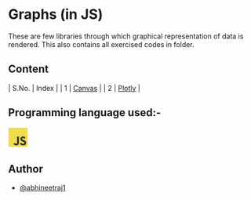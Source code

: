# Graphs (in JS)

These are few libraries through which graphical representation of data is rendered. This also contains all exercised codes in folder.

## Content

| S.No. | Index |
| 1 | [Canvas](/Canvas) |
| 2 | [Plotly](/PlotlyJS) |

## Programming language used:-
<a href="https://developer.mozilla.org/en-US/docs/Web/JavaScript" target="_blank" rel="noreferrer"> <img src="https://raw.githubusercontent.com/devicons/devicon/master/icons/javascript/javascript-original.svg" alt="javascript" width="40" height="40"/> </a>

## Author 
*	[@abhineetraj1](https://github.com/abhineetraj1)